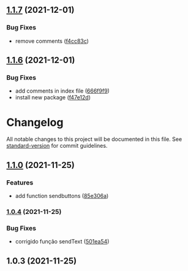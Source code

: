 ## [1.1.7](https://github.com/edupoli/estudoLIB/compare/v1.1.6...v1.1.7) (2021-12-01)


### Bug Fixes

* remove comments ([f4cc83c](https://github.com/edupoli/estudoLIB/commit/f4cc83c7cac5a0a9193c8e05183c0678d0e4a4d5))



## [1.1.6](https://github.com/edupoli/estudoLIB/compare/v1.1.0...v1.1.6) (2021-12-01)


### Bug Fixes

* add comments in index file ([666f9f9](https://github.com/edupoli/estudoLIB/commit/666f9f9df7560feedff88c42100b578c65e106ad))
* install new package ([f47e12d](https://github.com/edupoli/estudoLIB/commit/f47e12d9f70a8a2442850a48b29f8d16b0f3cccd))



# Changelog

All notable changes to this project will be documented in this file. See [standard-version](https://github.com/conventional-changelog/standard-version) for commit guidelines.

## [1.1.0](https://github.com/edupoli/estudoLIB/compare/v1.0.4...v1.1.0) (2021-11-25)


### Features

* add function sendbuttons ([85e306a](https://github.com/edupoli/estudoLIB/commit/85e306adb9789283bfe17f2387b3901e57664403))

### [1.0.4](https://github.com/edupoli/estudoLIB/compare/v1.0.3...v1.0.4) (2021-11-25)


### Bug Fixes

* corrigido função sendText ([501ea54](https://github.com/edupoli/estudoLIB/commit/501ea54c49f387f63dc43720706413b1ab672e36))

## 1.0.3 (2021-11-25)
